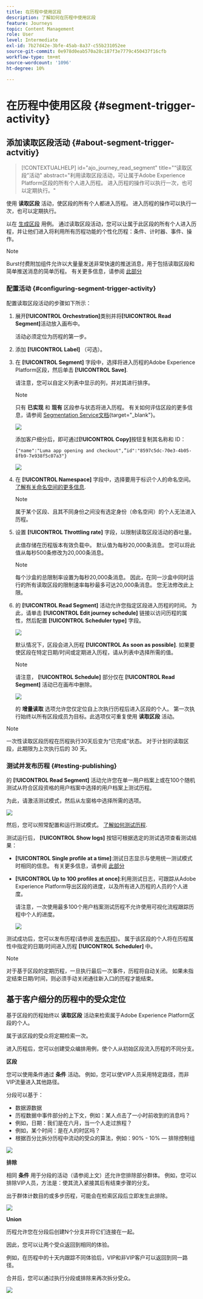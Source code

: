 ```yaml
---
title: 在历程中使用区段
description: 了解如何在历程中使用区段
feature: Journeys
topic: Content Management
role: User
level: Intermediate
exl-id: 7b27d42e-3bfe-45ab-8a37-c55b231052ee
source-git-commit: 0e978d0eab570a28c187f3e7779c450437f16cfb
workflow-type: tm+mt
source-wordcount: '1096'
ht-degree: 10%

---
```


# 在历程中使用区段 {#segment-trigger-activity}

## 添加读取区段活动 {#about-segment-trigger-actvitiy}

>[!CONTEXTUALHELP]
>id="ajo_journey_read_segment"
>title="“读取区段”活动"
>abstract="利用读取区段活动，可让属于Adobe Experience Platform区段的所有个人进入历程。 进入历程的操作可以执行一次，也可以定期执行。"

使用 **读取区段** 活动，使区段的所有个人都进入历程。 进入历程的操作可以执行一次，也可以定期执行。

以在 [生成区段](../segment/about-segments.md) 用例。 通过读取区段活动，您可以让属于此区段的所有个人进入历程，并让他们进入将利用所有历程功能的个性化历程：条件、计时器、事件、操作。

>[!NOTE]
>
>Burst付费附加组件允许以大量量发送非常快速的推送消息，用于包括读取区段和简单推送消息的简单历程。 有关更多信息，请参阅 [此部分](../building-journeys/journey-gs.md#burst)

### 配置活动 {#configuring-segment-trigger-activity}

配置读取区段活动的步骤如下所示：

1. 展开&#x200B;**[!UICONTROL Orchestration]**&#x200B;类别并将&#x200B;**[!UICONTROL Read Segment]**&#x200B;活动放入画布中。

   活动必须定位为历程的第一步。

1. 添加 **[!UICONTROL Label]** （可选）。

1. 在 **[!UICONTROL Segment]** 字段中，选择将进入历程的Adobe Experience Platform区段，然后单击 **[!UICONTROL Save]**.

   请注意，您可以自定义列表中显示的列，并对其进行排序。

   >[!NOTE]
   >
   >只有 **已实现** 和 **现有** 区段参与状态将进入历程。 有关如何评估区段的更多信息，请参阅 [Segmentation Service文档](https://experienceleague.adobe.com/docs/experience-platform/segmentation/tutorials/evaluate-a-segment.html#interpret-segment-results){target=&quot;_blank&quot;}。

   ![](assets/read-segment-selection.png)

   添加客户细分后，即可通过&#x200B;**[!UICONTROL Copy]**&#x200B;按钮复制其名称和 ID：

   `{"name":"Luma app opening and checkout",”id":"8597c5dc-70e3-4b05-8fb9-7e938f5c07a3"}`

   ![](assets/read-segment-copy.png)

1. 在 **[!UICONTROL Namespace]** 字段中，选择要用于标识个人的命名空间。 [了解有关命名空间的更多信息](../event/about-creating.md#select-the-namespace).

   >[!NOTE]
   >
   >属于某个区段、且其不同身份之间没有选定身份（命名空间）的个人无法进入历程。

1. 设置 **[!UICONTROL Throttling rate]** 字段，以限制读取区段活动的吞吐量。

   此值存储在历程版本有效负载中。 默认值为每秒20,000条消息。 您可以将此值从每秒500条修改为20,000条消息。

   >[!NOTE]
   >
   >每个沙盒的总限制率设置为每秒20,000条消息。 因此，在同一沙盒中同时运行的所有读取区段的限制速率每秒最多可达20,000条消息。 您无法修改此上限。

1. 的 **[!UICONTROL Read Segment]** 活动允许您指定区段进入历程的时间。 为此，请单击 **[!UICONTROL Edit journey schedule]** 链接以访问历程的属性，然后配置 **[!UICONTROL Scheduler type]** 字段。

   ![](assets/read-segment-schedule.png)

   默认情况下，区段会进入历程 **[!UICONTROL As soon as possible]**. 如果要使区段在特定日期/时间或定期进入历程，请从列表中选择所需的值。

   >[!NOTE]
   >
   >请注意， **[!UICONTROL Schedule]** 部分仅在 **[!UICONTROL Read Segment]** 活动已在画布中删除。

   ![](assets/read-segment-schedule-list.png)

   的 **增量读取** 选项允许您仅定位自上次执行历程后进入区段的个人。 第一次执行始终以所有区段成员为目标。此选项仅可重复使用 **读取区段** 活动。

<!--

### Segment filters {#segment-filters}

[!CONTEXTUALHELP]
>id="jo_segment_filters"
>title="About segment filters"
>abstract="You can choose to target only the individuals who entered or exited a specific segment during a specific time window. For example, you can decide to only retrieve all the customers who entered the VIP segment since last week."

You can choose to target only the individuals who entered or exited a specific segment during a specific time window. For example, you can decide to only retrieve all the customers who entered the VIP segment since last week. Only the new VIP customers will be targeted. All the customers who were already part of the VIP segment before will be excluded.

To activate this mode, click the **Segment Filters** toggle. Two fields are displayed:

**Segment membership**: choose whether you want to listen to segment entrances or exits. 

**Lookback window**: define when you want to start to listen to entrances or exits. This lookback window is expressed in hours, starting from the moment the journey is triggered.  If you set this duration to 0, the journey will target all members of the segment. For recurring journeys, it will take into account all entrances/exits since the last time the journey was triggered.

-->

>[!NOTE]
>
>一次性读取区段历程在历程执行30天后变为“已完成”状态。 对于计划的读取区段，此期限为上次执行后的 30 天。 

### 测试并发布历程 {#testing-publishing}

的 **[!UICONTROL Read Segment]** 活动允许您在单一用户档案上或在100个随机测试从符合区段资格的用户档案中选择的用户档案上测试历程。

为此，请激活测试模式，然后从左窗格中选择所需的选项。

![](assets/read-segment-test-mode.png)

然后，您可以照常配置和运行测试模式。 [了解如何测试历程](testing-the-journey.md).

测试运行后， **[!UICONTROL Show logs]** 按钮可根据选定的测试选项查看测试结果：

* **[!UICONTROL Single profile at a time]**:测试日志显示与使用统一测试模式时相同的信息。 有关更多信息，请参阅 [此部分](testing-the-journey.md#viewing_logs)

* **[!UICONTROL Up to 100 profiles at once]**:利用测试日志，可跟踪从Adobe Experience Platform导出区段的进度，以及所有进入历程的人员的个人进度。

   请注意，一次使用最多100个用户档案测试历程不允许使用可视化流程跟踪历程中个人的进度。

   ![](assets/read-segment-log.png)

测试成功后，您可以发布历程(请参阅 [发布历程](publishing-the-journey.md))。 属于该区段的个人将在历程属性中指定的日期/时间进入历程 **[!UICONTROL Scheduler]** 中。

>[!NOTE]
>
>对于基于区段的定期历程，一旦执行最后一次事件，历程将自动关闭。 如果未指定结束日期/时间，则必须手动关闭通往新入口的历程才能结束。

## 基于客户细分的历程中的受众定位

基于区段的历程始终以 **读取区段** 活动来检索属于Adobe Experience Platform区段的个人。

属于该区段的受众将定期检索一次。

进入历程后，您可以创建受众编排用例，使个人从初始区段流入历程的不同分支。

**区段**

您可以使用条件通过 **条件** 活动。 例如，您可以使VIP人员采用特定路径，而非VIP流量进入其他路径。

分段可以基于：

* 数据源数据
* 历程数据中事件部分的上下文，例如：某人点击了一小时前收到的消息吗？
* 例如，日期：我们是在六月，当一个人走过旅程？
* 例如，某个时间：是在人的时区吗？
* 根据百分比拆分历程中流动的受众的算法，例如：90% - 10% — 排除控制组

![](assets/read-segment-audience1.png)

**排除**

相同 **条件** 用于分段的活动（请参阅上文）还允许您排除部分群体。 例如，您可以排除VIP人员，方法是：使其流入紧接其后有结束步骤的分支。

出于群体计数目的或多步历程，可能会在检索区段后立即发生此排除。

![](assets/read-segment-audience2.png)

**Union**

历程允许您在分段后创建N个分支并将它们连接在一起。

因此，您可以让两个受众返回到相同的体验。

例如，在历程中的十天内跟踪不同体验后，VIP和非VIP客户可以返回到同一路径。

合并后，您可以通过执行分段或排除来再次拆分受众。

![](assets/read-segment-audience3.png)
